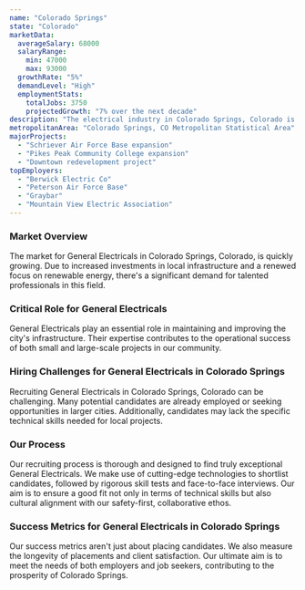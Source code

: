 ```yaml
---
name: "Colorado Springs"
state: "Colorado"
marketData:
  averageSalary: 68000
  salaryRange:
    min: 47000
    max: 93000
  growthRate: "5%"
  demandLevel: "High"
  employmentStats:
    totalJobs: 3750
    projectedGrowth: "7% over the next decade"
description: "The electrical industry in Colorado Springs, Colorado is robust and growing, with increasing demand for skilled electricians."
metropolitanArea: "Colorado Springs, CO Metropolitan Statistical Area"
majorProjects:
  - "Schriever Air Force Base expansion"
  - "Pikes Peak Community College expansion"
  - "Downtown redevelopment project"
topEmployers:
  - "Berwick Electric Co"
  - "Peterson Air Force Base"
  - "Graybar"
  - "Mountain View Electric Association"
---
```


### Market Overview
The market for General Electricals in Colorado Springs, Colorado, is quickly growing. Due to increased investments in local infrastructure and a renewed focus on renewable energy, there's a significant demand for talented professionals in this field.

### Critical Role for General Electricals
General Electricals play an essential role in maintaining and improving the city's infrastructure. Their expertise contributes to the operational success of both small and large-scale projects in our community.

### Hiring Challenges for General Electricals in Colorado Springs
Recruiting General Electricals in Colorado Springs, Colorado can be challenging. Many potential candidates are already employed or seeking opportunities in larger cities. Additionally, candidates may lack the specific technical skills needed for local projects.

### Our Process
Our recruiting process is thorough and designed to find truly exceptional General Electricals. We make use of cutting-edge technologies to shortlist candidates, followed by rigorous skill tests and face-to-face interviews. Our aim is to ensure a good fit not only in terms of technical skills but also cultural alignment with our safety-first, collaborative ethos.

### Success Metrics for General Electricals in Colorado Springs
Our success metrics aren't just about placing candidates. We also measure the longevity of placements and client satisfaction. Our ultimate aim is to meet the needs of both employers and job seekers, contributing to the prosperity of Colorado Springs.